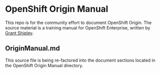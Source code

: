 OpenShift Origin Manual
=======================

This repo is for the community effort to document OpenShift Origin.  The source material is a training manual for OpenShift Enterprise, written by [Grant Shipley](http://github.com/gshipley/origin_manual).

## **OriginManual.md**

This source file is being re-factored into the document sections located in the OpenShift Origin Manual directory.
